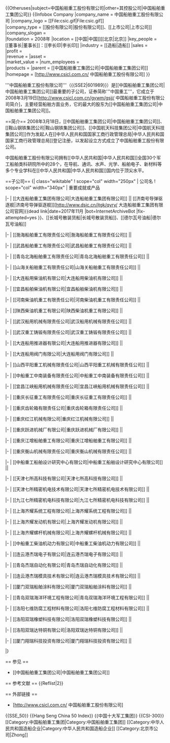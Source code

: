 {{Otheruses|subject=中国船舶重工股份有限公司|other=其控股公司|中国船舶重工集团公司}}
{{Infobox Company 
|company_name = 中国船舶重工股份有限公司 
|company_logo = [[File:csic.gif|File:csic.gif]]  
|company_type = [[股份有限公司|股份有限公司]]、[[上市公司|上市公司]]
|company_slogan =  
|foundation = 2008年 
|location = [[中国|中国]][[北京|北京]] 
|key_people = [[董事长|董事长]]：[[李长印|李长印]] 
|industry = [[造船|造船]]
|sales =  
|profit =  
|revenue = 
|asset =  
|market_value = 
|num_employees =  
|products =
|parent = [[中国船舶重工集团公司|中国船舶重工集团公司]]
|homepage = [http://www.csicl.com.cn/ 中国船舶重工股份有限公司]
}}

'''中国船舶重工股份有限公司'''（{{SSE2|601989}}）是[[中国船舶重工集团公司|中国船舶重工集团公司]]最重要的子公司，证券简称'''中国重工'''，它成立于2008年3月19日<ref name="A01">[http://www.csicl.com.cn/gywm/gsjj/ 中国船舶重工股份有限公司简介]</ref>，主要经营船舶方面业务，它的最大的股东为[[中国船舶重工集团公司|中国船舶重工集团公司]]。

==简介==
2008年3月18日，[[中国船舶重工集团公司|中国船舶重工集团公司]]、[[鞍山钢铁集团公司|鞍山钢铁集团公司]]、[[中国航天科技集团公司|中国航天科技集团公司]]作为发起人在[[中华人民共和国国家工商行政管理总局|中华人民共和国国家工商行政管理总局]]登记注册，以发起设立方式成立了中国船舶重工股份有限公司。

中国船舶重工股份有限公司拥有[[中华人民共和国|中华人民共和国]]全国30个军工船舶类科研院所中的28个，在导航、通讯、水声、光学、船舶电子、新材料等多个专业学科在[[中华人民共和国|中华人民共和国]]国内位于顶尖水平<ref name="A01" />。

==子公司==
{| class="wikitable"
! scope="col" width="250px" | 公司名
! scope="col" width="340px" | 重要成就或产品

|-
| [[大连船舶重工集团有限公司|大连船舶重工集团有限公司]] || [[济南号导弹驱逐舰|济南号导弹驱逐舰]]<ref>[http://www.dsic.cn/jtgk/qyry/ 大连船舶重工集团有限公司官网]{{dead link|date=2017年11月 |bot=InternetArchiveBot |fix-attempted=yes }}</ref>、[[长城号散装货船|长城号散装货船]]、[[德尔瓦号油船|德尔瓦号油船]]

|-
| [[渤海船舶重工有限责任公司|渤海船舶重工有限责任公司]] ||

|-
| [[武昌船舶重工有限责任公司|武昌船舶重工有限责任公司]] ||

|-
| [[青岛北海船舶重工有限责任公司|青岛北海船舶重工有限责任公司]] ||

|-
| [[山海关船舶重工有限责任公司|山海关船舶重工有限责任公司]] ||

|-
| [[大连船用柴油机有限公司|大连船用柴油机有限公司]] ||

|-
| [[宜昌船舶柴油机有限公司|宜昌船舶柴油机有限公司]] ||

|-
| [[河南柴油机重工有限责任公司|河南柴油机重工有限责任公司]] ||

|-
| [[陕西柴油机重工有限公司|陕西柴油机重工有限公司]] ||

|-
| [[武汉船用机械有限责任公司|武汉船用机械有限责任公司]] ||

|-
| [[武汉重工铸锻有限责任公司|武汉重工铸锻有限责任公司]] ||

|-
| [[大连船用推进器有限公司|大连船用推进器有限公司]] ||

|-
| [[大连船用阀门有限公司|大连船用阀门有限公司]] ||

|-
| [[山西平阳重工机械有限责任公司|山西平阳重工机械有限责任公司]] ||

|-
| [[中船重工中南装备有限责任公司|中船重工中南装备有限责任公司]] ||

|-
| [[宜昌江峡船用机械有限责任公司|宜昌江峡船用机械有限责任公司]] ||

|-
| [[重庆长征重工有限责任公司|重庆长征重工有限责任公司]] ||

|-
| [[重庆齿轮箱有限责任公司|重庆齿轮箱有限责任公司]] ||

|-
| [[重庆红江机械有限公司|重庆红江机械有限公司]] ||

|-
| [[重庆跃进机械厂有限公司|重庆跃进机械厂有限公司]] ||

|-
| [[重庆江增船舶重工有限公司|重庆江增船舶重工有限公司]] ||

|-
| [[重庆衡山机械有限责任公司|重庆衡山机械有限责任公司]] ||

|-
| [[中船重工船舶设计研究中心有限公司|中船重工船舶设计研究中心有限公司]] ||

|-
| [[天津七所高科技有限公司|天津七所高科技有限公司]] ||

|-
| [[天津七所精密机电技术有限公司|天津七所精密机电技术有限公司]] ||

|-
| [[九江七所精密机电科技有限公司|九江七所精密机电科技有限公司]] ||

|-
| [[上海齐耀系统工程有限公司|上海齐耀系统工程有限公司]] ||

|-
| [[上海齐耀发动机有限公司|上海齐耀发动机有限公司]] ||

|-
| [[上海齐耀螺杆机械有限公司|上海齐耀螺杆机械有限公司]] ||

|-
| [[中船重工柴油机动力有限公司|中船重工柴油机动力有限公司]] ||

|-
| [[连云港杰瑞电子有限公司|连云港杰瑞电子有限公司]] ||

|-
| [[青岛杰瑞自动化有限公司|青岛杰瑞自动化有限公司]] ||

|-
| [[连云港杰瑞模具技术有限公司|连云港杰瑞模具技术有限公司]] ||

|-
| [[厦门双瑞船舶涂料有限公司|厦门双瑞船舶涂料有限公司]] ||

|-
| [[青岛双瑞海洋环境工程有限公司|青岛双瑞海洋环境工程有限公司]] ||

|-
| [[洛阳七维防腐工程材料有限公司|洛阳七维防腐工程材料有限公司]] ||

|-
| [[洛阳双瑞橡塑科技有限公司|洛阳双瑞橡塑科技有限公司]] ||

|-
| [[洛阳双瑞达特铜有限公司|洛阳双瑞达特铜有限公司]] ||

|-
| [[厦门翔瑞科技投资有限公司|厦门翔瑞科技投资有限公司]] ||

|}

== 参见 ==
* [[中国船舶重工集团公司|中国船舶重工集团公司]]

== 参考文献 ==
{{Reflist|2}}

== 外部链接 ==
* [http://www.csicl.com.cn/ 中国船舶重工股份有限公司]

{{SSE_50}}
{{Hang Seng China 50 Index}}
{{中国十大军工集团}}
{{CSI-300}}
[[Category:中国船舶重工集团|Category:中国船舶重工集团]]
[[Category:中华人民共和国造船企业|Category:中华人民共和国造船企业]]
[[Category:北京市公司|Zhong]]